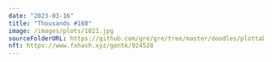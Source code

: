 ```yaml
---
date: "2023-03-16"
title: "Thousands #160"
image: /images/plots/1021.jpg
sourceFolderURL: https://github.com/gre/gre/tree/master/doodles/plottable-thousands
nft: https://www.fxhash.xyz/gentk/924528
---
```

